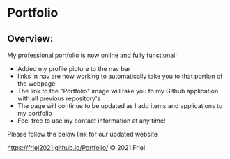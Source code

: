 # Portfolio
## Overview:

My professional portfolio is now online and fully functional!
  - Added my profile picture to the nav bar
  - links in nav are now working to automatically take you to that portion of the webpage
  - The link to the "Portfolio" image will take you to my Github application with all previous repository's
  - The page will continue to be updated as I add items and applications to my portfolio
  - Feel free to use my contact information at any time!

Please follow the below link for our updated website

https://friel2021.github.io/Portfolio/
© 2021 Friel
